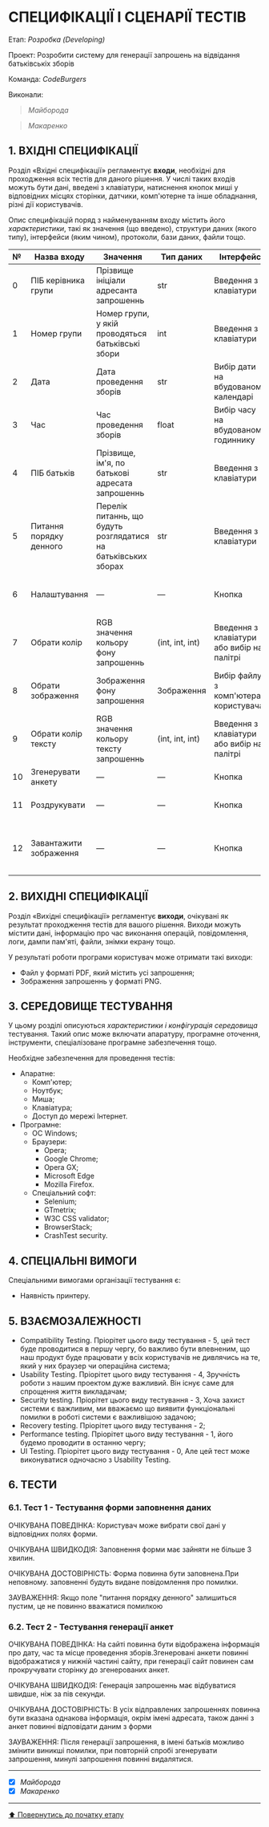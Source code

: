 # СПЕЦИФІКАЦІЇ І СЦЕНАРІЇ ТЕСТІВ

Етап: *Розробка (Developing)*

Проект: Розробити систему для генерації запрошень на відвідання батьківськіх зборів

Команда: *CodeBurgers*

Виконали:
>*Майборода*

>*Макаренко*

## **1. ВХІДНІ СПЕЦИФІКАЦІЇ**

Розділ «Вхідні специфікації» регламентує **входи**, необхідні для проходження всіх тестів для даного рішення. У числі таких входів можуть бути дані, введені з клавіатури, натиснення кнопок миші у відповідних місцях сторінки, датчики, комп'ютерне та інше обладнання, різні дії користувачів. 

Опис специфікацій поряд з найменуванням входу містить його *характеристики*, такі як значення (що введено), структури даних (якого типу), інтерфейси (яким чином), протоколи, бази даних, файли тощо.

|№|**Назва входу**|**Значення**|**Тип даних**|**Інтерфейс**|**Функція**|
|:-|-|-|-|-|-|
|0|ПІБ керівника групи|Прізвище ініціали адресанта запрошеннь|str|Введення з клавіатури|—|
|1|Номер групи|Номер групи, у якій проводяться батьківські збори|int|Введення з клавіатури|—|
|2|Дата|Дата проведення зборів|str|Вибір дати на вбудованому календарі|—|
|3|Час|Час проведення зборів|float|Вибір часу на вбудованому годиннику|—|
|4|ПІБ батьків|Прізвище, ім'я, по батькові адресата запрошеннь|str|Введення з клавіатури|—|
|5|Питання порядку денного|Перелік питаннь, що будуть розглядатися на батьківських зборах|str|Введення з клавіатури|—|
|6|Налаштування|—|—|Кнопка|Показує меню за налаштуваннями запрошеннь|
|7|Обрати колір|RGB значення кольору фону запрошеннь|(int, int, int)|Введення з клавіатури або вибір на палітрі|—|
|8|Обрати зображення|Зображення фону запрошення|Зображення|Вибір файлу з комп'ютера користувача|—|
|9|Обрати колір тексту|RGB значення кольору тексту запрошеннь|(int, int, int)|Введення з клавіатури або вибір на палітрі|—|
|10|Згенерувати анкету|—|—|Кнопка|Генерує запрошення|
|11|Роздрукувати|—|—|Кнопка|Відкриває вікно для друку запрошеннь|
|12|Завантажити зображення|—|—|Кнопка|Завантажує зображення запрошеннь на комп'ютер користувача|

## **2. ВИХІДНІ СПЕЦИФІКАЦІЇ**

Розділ «Вихідні специфікації» регламентує **виходи**, очікувані як результат проходження тестів для вашого рішення. Виходи можуть містити дані, інформацію про час виконання операцій, повідомлення, логи, дампи пам'яті, файли, знімки екрану тощо. 

У результаті роботи програми користувач може отримати такі виходи:
- Файл у форматі PDF, який містить усі запрошення;
- Зображення запрошеннь у форматі PNG.

## **3. СЕРЕДОВИЩЕ ТЕСТУВАННЯ**

У цьому розділі описуються *характеристики і конфігурація середовища* тестування. Такий опис може включати апаратуру, програмне оточення, інструменти, спеціалізоване програмне забезпечення тощо.

Необхідне забезпечення для проведення тестів:
- Апаратне:
  - Комп'ютер;
  - Ноутбук;
  - Миша;
  - Клавіатура;
  - Доступ до мережі Інтернет.
- Програмне:
  - ОС Windows;
  - Браузери:
    - Opera;
    - Google Chrome;
    - Opera GX;
    - Microsoft Edge
    - Mozilla Firefox.
  - Спеціальний софт:
    - Selenium;
    - GTmetrix;
    - W3C CSS validator;
    - BrowserStack;
    - CrashTest security.

## **4. СПЕЦІАЛЬНІ ВИМОГИ**

Спеціальними вимогами організації тестування є:
- Наявність принтеру.

## **5. ВЗАЄМОЗАЛЕЖНОСТІ**

- Compatibility Testing. Пріорітет цього виду тестування - 5, цей тест буде проводитися в першу чергу, бо важливо бути впевненим, що наш продукт буде працювати у всіх користувачів не дивлячись на те, який у них браузер чи операційна система;
- Usability Testing. Пріорітет цього виду тестування - 4, Зручність роботи з нашим проектом дуже важливий. Він існує саме для спрощення життя викладачам;
- Security testing. Пріорітет цього виду тестування - 3, Хоча захист системи є важливим, ми вважаємо що виявити функціональні помилки в роботі системи є важливішою задачою;
- Recovery testing. Пріорітет цього виду тестування - 2;
- Performance testing. Пріорітет цього виду тестування - 1, його будемо проводити в останню чергу;
- UI Testing. Пріорітет цього виду тестування - 0, Але цей тест може виконуватися одночасно з Usability Testing.


## **6. ТЕСТИ**
### **6.1. Тест 1 - Тестування форми заповнення даних**

ОЧІКУВАНА ПОВЕДІНКА:  Користувач може вибрати свої дані у відповідних полях форми.

ОЧІКУВАНА ШВИДКОДІЯ:  Заповнення форми має зайняти не більше 3 хвилин.

ОЧІКУВАНА ДОСТОВІРНІСТЬ:  Форма повинна бути заповнена.При неповному. заповненні будуть видане повідомлення про помилки.

ЗАУВАЖЕННЯ: Якщо поле "питання порядку денного" залишиться пустим, це не повинно вважатися помилкою

### **6.2. Тест 2 - Тестування генерації анкет**

ОЧІКУВАНА ПОВЕДІНКА:  На сайті повинна бути відображена інформація про дату, час та місце проведення зборів.Згенеровані анкети повинні відображатися у нижній частині сайту, при генерації сайт повинен сам прокручувати сторінку до згенерованих анкет.

ОЧІКУВАНА ШВИДКОДІЯ:  Генерація запрошеннь має відбуватися швидше, ніж за пів секунди.

ОЧІКУВАНА ДОСТОВІРНІСТЬ:  В усіх відправлених запрошеннях повинна бути вказана однакова інформація, окрім імені адресата, також данні з анкет повинні відповідати даним з форми

ЗАУВАЖЕННЯ: Після генерації запрошення, в імені батьків можливо змінити виникші помилки,  при повторній спробі згенерувати запрошення, минулі запрошення повинні видалятися.

---

- [x] *Майборода*
- [x] *Макаренко*

---
[:arrow_up: Повернутись до початку етапу](/docs/3.Developing/README.md)

